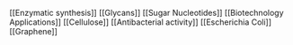[[Enzymatic synthesis]]
[[Glycans]]
[[Sugar Nucleotides]]
[[Biotechnology Applications]]
[[Cellulose]]
[[Antibacterial activity]]
[[Escherichia Coli]]
[[Graphene]]
